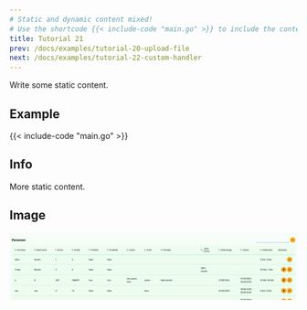 ```yaml
---
# Static and dynamic content mixed!
# Use the shortcode {{< include-code "main.go" >}} to include the content of the file as a go-code block.
title: Tutorial 21
prev: /docs/examples/tutorial-20-upload-file
next: /docs/examples/tutorial-22-custom-handler
---
```


Write some static content.

## Example
{{< include-code "main.go" >}}

## Info
More static content.

## Image
![](screenshot-01.png)
